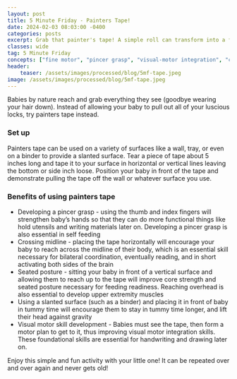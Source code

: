 ```yaml
---
layout: post
title: 5 Minute Friday - Painters Tape!
date: 2024-02-03 08:03:00 -0400
categories: posts
excerpt: Grab that painter's tape! A simple roll can transform into a fantastic 5 Minute Friday activity to develop your baby's pincer grasp, core strength, and visual-motor skills. Easy setup, big benefits!
classes: wide
tag: 5 Minute Friday
concepts: ["fine motor", "pincer grasp", "visual-motor integration", "crossing midline", "play ideas"]
header:
    teaser: /assets/images/processed/blog/5mf-tape.jpeg
image: /assets/images/processed/blog/5mf-tape.jpeg
---
```



Babies by nature reach and grab everything they see (goodbye wearing your hair down). Instead of allowing your baby to pull out all of your luscious locks, try painters tape instead.

### Set up

Painters tape can be used on a variety of surfaces like a wall, tray, or even on a binder to provide a slanted surface. Tear a piece of tape about 5 inches long and tape it to your surface in horizontal or vertical lines leaving the bottom or side inch loose. Position your baby in front of the tape and demonstrate pulling the tape off the wall or whatever surface you use.

### Benefits of using painters tape

- Developing a pincer grasp - using the thumb and index fingers will strengthen baby’s hands so that they can do more functional things like hold utensils and writing materials later on. Developing a pincer grasp is also essential in self feeding
- Crossing midline - placing the tape horizontally will encourage your baby to reach across the midline of their body, which is an essential skill necessary for bilateral coordination, eventually reading, and in short activating both sides of the brain
- Seated posture - sitting your baby in front of a vertical surface and allowing them to reach up to the tape will improve core strength and seated posture necessary for feeding readiness. Reaching overhead is also essential to develop upper extremity muscles
- Using a slanted surface (such as a binder) and placing it in front of baby in tummy time will encourage them to stay in tummy time longer, and lift their head against gravity
- Visual motor skill development - Babies must see the tape, then form a motor plan to get to it, thus improving visual motor integration skills. These foundational skills are essential for handwriting and drawing later on.

Enjoy this simple and fun activity with your little one! It can be repeated over and over again and never gets old!

